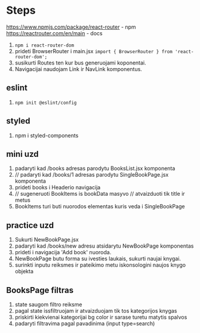 # Steps

https://www.npmjs.com/package/react-router - npm
https://reactrouter.com/en/main - docs

1. `npm i react-router-dom `
2. prideti BrowserRouter i main.jsx `import { BrowserRouter } from 'react-router-dom';`
3. susikurti Routes ten kur bus generuojami koponentai.
4. Navigacijai naudojam Link ir NavLink komponentus.

## eslint

1. `npm init @eslint/config`

## styled

1. npm i styled-components

## mini uzd

1.  padaryti kad /books adresas parodytu BooksList.jsx komponenta
2.  // padaryti kad /books/1 adresas parodytu SingleBookPage.jsx komponenta
3.  prideti books i Headerio navigacija
4.  // sugeneruoti BookItems is bookData masyvo
    // atvaizduoti tik title ir metus
5.  BookItems turi buti nuorodos elementas kuris veda i SingleBookPage

## practice uzd

1. Sukurti NewBookPage.jsx
2. padaryti kad /books/new adresu atsidarytu NewBookPage komponentas
3. prideti i navigacija 'Add book' nuoroda.
4. NewBookPage butu forma su ivesties laukais, sukurti naujai knygai.
5. surinkti inputu reiksmes ir pateikimo metu iskonsologini naujos knygo objekta

## BooksPage filtras

1. state saugom filtro reiksme
2. pagal state issfiltruojam ir atvaizduojam tik tos kategorijos knygas
3. priskirti kiekvienai kategorijai bg color ir sarase turetu matytis spalvos
4. padaryti filtravima pagal pavadinima (input type=search)
